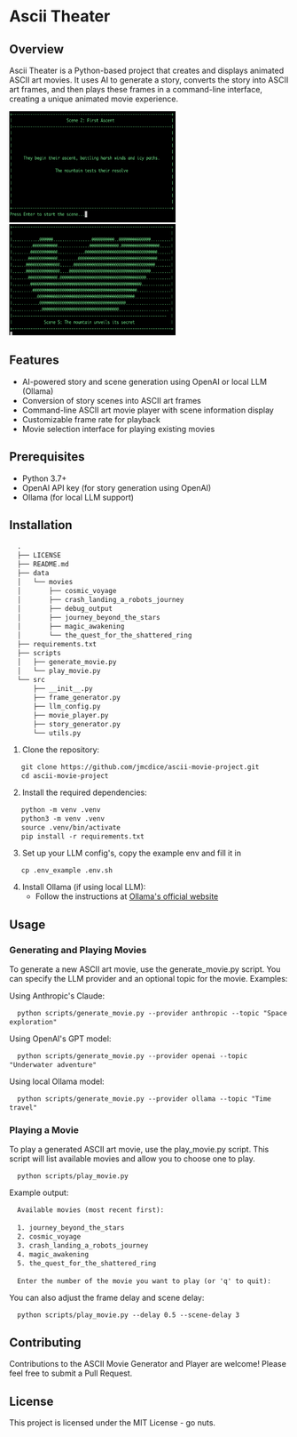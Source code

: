 # Ascii Theater

## Overview
Ascii Theater is a Python-based project that creates and displays animated ASCII art movies. It uses AI to generate a story, converts the story into ASCII art frames, and then plays these frames in a command-line interface, creating a unique animated movie experience.

<img src="./images/scene_window.png" alt="Alt text" width="300" height="200">
<img src="./images/ascii_screnshot.png" alt="Alt text" width="300" height="200">

## Features
- AI-powered story and scene generation using OpenAI or local LLM (Ollama)
- Conversion of story scenes into ASCII art frames
- Command-line ASCII art movie player with scene information display
- Customizable frame rate for playback
- Movie selection interface for playing existing movies

## Prerequisites
- Python 3.7+
- OpenAI API key (for story generation using OpenAI)
- Ollama (for local LLM support)

## Installation

```console
  .
  ├── LICENSE
  ├── README.md
  ├── data
  │   └── movies
  │       ├── cosmic_voyage
  │       ├── crash_landing_a_robots_journey
  │       ├── debug_output
  │       ├── journey_beyond_the_stars
  │       ├── magic_awakening
  │       └── the_quest_for_the_shattered_ring
  ├── requirements.txt
  ├── scripts
  │   ├── generate_movie.py
  │   └── play_movie.py
  └── src
      ├── __init__.py
      ├── frame_generator.py
      ├── llm_config.py
      ├── movie_player.py
      ├── story_generator.py
      └── utils.py
```

1. Clone the repository:
```
   git clone https://github.com/jmcdice/ascii-movie-project.git
   cd ascii-movie-project
```

2. Install the required dependencies:
```
   python -m venv .venv
   python3 -m venv .venv
   source .venv/bin/activate
   pip install -r requirements.txt
```

3. Set up your LLM config's, copy the example env and fill it in
```
   cp .env_example .env.sh
```

4. Install Ollama (if using local LLM):
   - Follow the instructions at [Ollama's official website](https://ollama.ai/download)

## Usage

### Generating and Playing Movies

To generate a new ASCII art movie, use the generate_movie.py script. You can specify the LLM provider and an optional topic for the movie.
Examples:

Using Anthropic's Claude:
```
  python scripts/generate_movie.py --provider anthropic --topic "Space exploration"
```

Using OpenAI's GPT model:
```
  python scripts/generate_movie.py --provider openai --topic "Underwater adventure"
```

Using local Ollama model:
```
  python scripts/generate_movie.py --provider ollama --topic "Time travel"
```

### Playing a Movie

To play a generated ASCII art movie, use the play_movie.py script. This script will list available movies and allow you to choose one to play.

```
  python scripts/play_movie.py
```

Example output:
```
  Available movies (most recent first):
  
  1. journey_beyond_the_stars
  2. cosmic_voyage
  3. crash_landing_a_robots_journey
  4. magic_awakening
  5. the_quest_for_the_shattered_ring
  
  Enter the number of the movie you want to play (or 'q' to quit):
```

You can also adjust the frame delay and scene delay:
```
  python scripts/play_movie.py --delay 0.5 --scene-delay 3
```

## Contributing

Contributions to the ASCII Movie Generator and Player are welcome! Please feel free to submit a Pull Request.

## License

This project is licensed under the MIT License - go nuts. 

